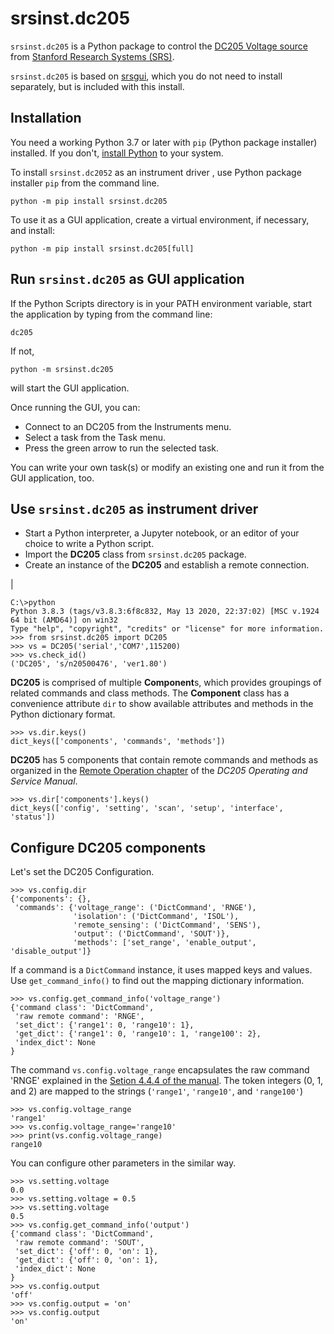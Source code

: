# srsinst.dc205

`srsinst.dc205` is a Python package to control the
[DC205 Voltage source](https://thinksrs.com/products/dc205.html)
from [Stanford Research Systems (SRS)](https://thinksrs.com/).

`srsinst.dc205` is based on [srsgui](https://pypi.org/project/srsgui/),
which you do not need to install separately,
but is included with this install.

## Installation
You need a working Python 3.7 or later with `pip` (Python package installer) installed.
If you don't, [install Python](https://www.python.org/) to your system.

To install `srsinst.dc2052` as an instrument driver , use Python package installer `pip` from the command line.

    python -m pip install srsinst.dc205

To use it as a GUI application, create a virtual environment,
if necessary, and install:

    python -m pip install srsinst.dc205[full]


## Run `srsinst.dc205` as GUI application
If the Python Scripts directory is in your PATH environment variable,
start the application by typing from the command line:

    dc205

If not,

    python -m srsinst.dc205

will start the GUI application.

Once running the GUI, you can:
- Connect to an DC205 from the Instruments menu.
- Select a task from the Task menu.
- Press the green arrow to run the selected task.

You can write your own task(s) or modify an existing one and run it from the GUI application, too.

## Use `srsinst.dc205` as instrument driver
* Start a Python interpreter, a Jupyter notebook, or an editor of your choice
to write a Python script.
* Import the **DC205** class from `srsinst.dc205` package.
* Create an instance of the **DC205** and establish a remote connection.

|

    C:\>python
    Python 3.8.3 (tags/v3.8.3:6f8c832, May 13 2020, 22:37:02) [MSC v.1924 64 bit (AMD64)] on win32
    Type "help", "copyright", "credits" or "license" for more information.
    >>> from srsinst.dc205 import DC205
    >>> vs = DC205('serial','COM7',115200)
    >>> vs.check_id()
    ('DC205', 's/n20500476', 'ver1.80')


**DC205** is comprised of multiple **Component**s,
which provides groupings of related commands and class methods.
 The **Component** class has a convenience attribute `dir` to show  available attributes and methods in the Python dictionary format.

    >>> vs.dir.keys()
    dict_keys(['components', 'commands', 'methods'])

**DC205** has 5 components that contain remote commands and methods
as organized in the [Remote Operation chapter](https://www.thinksrs.com/downloads/pdfs/manuals/DC205m.pdf#page=47)
of the *DC205 Operating and Service Manual*.

    >>> vs.dir['components'].keys()
    dict_keys(['config', 'setting', 'scan', 'setup', 'interface', 'status'])

## Configure DC205 components
Let's set the DC205 Configuration.

    >>> vs.config.dir
    {'components': {},
     'commands': {'voltage_range': ('DictCommand', 'RNGE'),
                  'isolation': ('DictCommand', 'ISOL'),
                  'remote_sensing': ('DictCommand', 'SENS'),
                  'output': ('DictCommand', 'SOUT')},
                  'methods': ['set_range', 'enable_output', 'disable_output']}
>>>

If a command is a `DictCommand` instance, it uses mapped keys and values.
Use `get_command_info()` to find out the mapping dictionary information.

    >>> vs.config.get_command_info('voltage_range')
    {'command class': 'DictCommand',
     'raw remote command': 'RNGE',
     'set_dict': {'range1': 0, 'range10': 1},
     'get_dict': {'range1': 0, 'range10': 1, 'range100': 2},
     'index_dict': None
    }

The command `vs.config.voltage_range` encapsulates the raw command 'RNGE'
explained in the [Setion 4.4.4 of the manual](https://www.thinksrs.com/downloads/pdfs/manuals/DC205m.pdf#page=55).
The token integers (0, 1, and 2) are mapped to the strings (`'range1'`, `'range10'`, and `'range100'`)

    >>> vs.config.voltage_range
    'range1'
    >>> vs.config.voltage_range='range10'
    >>> print(vs.config.voltage_range)
    range10

You can configure other parameters in the similar way.

    >>> vs.setting.voltage
    0.0
    >>> vs.setting.voltage = 0.5
    >>> vs.setting.voltage
    0.5
    >>> vs.config.get_command_info('output')
    {'command class': 'DictCommand',
     'raw remote command': 'SOUT',
     'set_dict': {'off': 0, 'on': 1},
     'get_dict': {'off': 0, 'on': 1},
     'index_dict': None
    }
    >>> vs.config.output
    'off'
    >>> vs.config.output = 'on'
    >>> vs.config.output
    'on'



